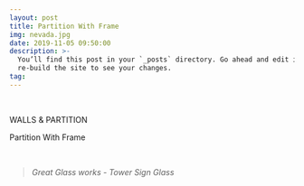 ```yaml
---
layout: post
title: Partition With Frame
img: nevada.jpg
date: 2019-11-05 09:50:00
description: >-
  You’ll find this post in your `_posts` directory. Go ahead and edit it and
  re-build the site to see your changes.
tag:
---
```


&nbsp;

WALLS & PARTITION

Partition With Frame&nbsp;

&nbsp;

> <cite>Great Glass works - Tower Sign Glass&nbsp;</cite>